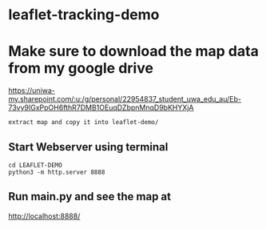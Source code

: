 # leaflet-tracking-demo
# Make sure to download the map data from my google drive
<https://uniwa-my.sharepoint.com/:u:/g/personal/22954837_student_uwa_edu_au/Eb-73vy9IGxPpOH6fthR7DMB1OEuqDZbpnMnqD9bKHYXjA>
```
extract map and copy it into leaflet-demo/
```

## Start Webserver using terminal

```
cd LEAFLET-DEMO
python3 -m http.server 8888
```

## Run main.py and see the map at 
<http://localhost:8888/>

